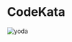 # CodeKata



![yoda](https://user-images.githubusercontent.com/22593566/31608114-c49e95ee-b277-11e7-945a-86cd2e44dac6.jpg)
